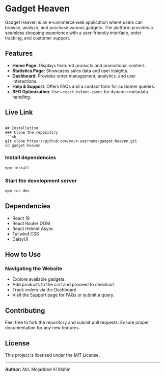# Gadget Heaven

Gadget Heaven is an e-commerce web application where users can browse, analyze, and purchase various gadgets. The platform provides a seamless shopping experience with a user-friendly interface, order tracking, and customer support.

## Features
- **Home Page**: Displays featured products and promotional content.
- **Statistics Page**: Showcases sales data and user insights.
- **Dashboard**: Provides order management, analytics, and user interactions.
- **Help & Support**: Offers FAQs and a contact form for customer queries.
- **SEO Optimization**: Uses `react-helmet-async` for dynamic metadata handling.

## Live Link
```

## Installation
### Clone the repository
```sh
git clone https://github.com/your-username/gadget-heaven.git
cd gadget-heaven
```
### Install dependencies
```sh
npm install
```
### Start the development server
```sh
npm run dev
```

## Dependencies
- React 19
- React Router DOM
- React Helmet Async
- Tailwind CSS
- DaisyUI

## How to Use
### Navigating the Website
- Explore available gadgets.
- Add products to the cart and proceed to checkout.
- Track orders via the Dashboard.
- Visit the Support page for FAQs or submit a query.


## Contributing
Feel free to fork the repository and submit pull requests. Ensure proper documentation for any new features.

## License
This project is licensed under the MIT License.

---
**Author:** Md. Mojadded Al Mahin

